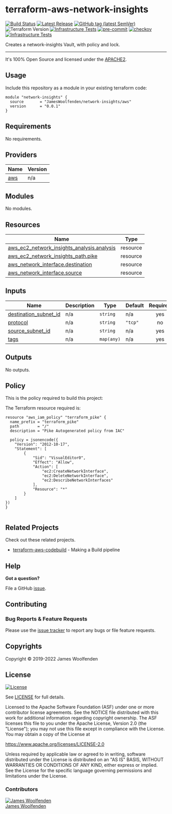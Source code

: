 # terraform-aws-network-insights

[![Build Status](https://github.com/JamesWoolfenden/terraform-aws-network-insights/workflows/Verify%20and%20Bump/badge.svg?branch=master)](https://github.com/JamesWoolfenden/terraform-aws-network-insights)
[![Latest Release](https://img.shields.io/github/release/JamesWoolfenden/terraform-aws-network-insights.svg)](https://github.com/JamesWoolfenden/terraform-aws-network-insights/releases/latest)
[![GitHub tag (latest SemVer)](https://img.shields.io/github/tag/JamesWoolfenden/terraform-aws-network-insights.svg?label=latest)](https://github.com/JamesWoolfenden/terraform-aws-network-insights/releases/latest)
![Terraform Version](https://img.shields.io/badge/tf-%3E%3D0.14.0-blue.svg)
[![Infrastructure Tests](https://www.bridgecrew.cloud/badges/github/JamesWoolfenden/terraform-aws-network-insights/cis_aws)](https://www.bridgecrew.cloud/link/badge?vcs=github&fullRepo=JamesWoolfenden%2Fterraform-aws-network-insights&benchmark=CIS+AWS+V1.2)
[![pre-commit](https://img.shields.io/badge/pre--commit-enabled-brightgreen?logo=pre-commit&logoColor=white)](https://github.com/pre-commit/pre-commit)
[![checkov](https://img.shields.io/badge/checkov-verified-brightgreen)](https://www.checkov.io/)
[![Infrastructure Tests](https://www.bridgecrew.cloud/badges/github/jameswoolfenden/terraform-aws-network-insights/general)](https://www.bridgecrew.cloud/link/badge?vcs=github&fullRepo=JamesWoolfenden%2Fterraform-aws-network-insights&benchmark=INFRASTRUCTURE+SECURITY)

Creates a network-insights Vault, with policy and lock.

---

It's 100% Open Source and licensed under the [APACHE2](LICENSE).

## Usage

Include this repository as a module in your existing terraform code:

```hcl
module "network-insights" {
  source       = "JamesWoolfenden/network-insights/aws"
  version      = "0.0.1"
}
```

<!-- BEGINNING OF PRE-COMMIT-TERRAFORM DOCS HOOK -->
## Requirements

No requirements.

## Providers

| Name | Version |
|------|---------|
| <a name="provider_aws"></a> [aws](#provider\_aws) | n/a |

## Modules

No modules.

## Resources

| Name | Type |
|------|------|
| [aws_ec2_network_insights_analysis.analysis](https://registry.terraform.io/providers/hashicorp/aws/latest/docs/resources/ec2_network_insights_analysis) | resource |
| [aws_ec2_network_insights_path.pike](https://registry.terraform.io/providers/hashicorp/aws/latest/docs/resources/ec2_network_insights_path) | resource |
| [aws_network_interface.destination](https://registry.terraform.io/providers/hashicorp/aws/latest/docs/resources/network_interface) | resource |
| [aws_network_interface.source](https://registry.terraform.io/providers/hashicorp/aws/latest/docs/resources/network_interface) | resource |

## Inputs

| Name | Description | Type | Default | Required |
|------|-------------|------|---------|:--------:|
| <a name="input_destination_subnet_id"></a> [destination\_subnet\_id](#input\_destination\_subnet\_id) | n/a | `string` | n/a | yes |
| <a name="input_protocol"></a> [protocol](#input\_protocol) | n/a | `string` | `"tcp"` | no |
| <a name="input_source_subnet_id"></a> [source\_subnet\_id](#input\_source\_subnet\_id) | n/a | `string` | n/a | yes |
| <a name="input_tags"></a> [tags](#input\_tags) | n/a | `map(any)` | n/a | yes |

## Outputs

No outputs.
<!-- END OF PRE-COMMIT-TERRAFORM DOCS HOOK -->

## Policy

This is the policy required to build this project:

<!-- BEGINNING OF PRE-COMMIT-PIKE DOCS HOOK -->
The Terraform resource required is:

```golang
resource "aws_iam_policy" "terraform_pike" {
  name_prefix = "terraform_pike"
  path        = "/"
  description = "Pike Autogenerated policy from IAC"

  policy = jsonencode({
    "Version": "2012-10-17",
    "Statement": [
        {
            "Sid": "VisualEditor0",
            "Effect": "Allow",
            "Action": [
                "ec2:CreateNetworkInterface",
                "ec2:DeleteNetworkInterface",
                "ec2:DescribeNetworkInterfaces"
            ],
            "Resource": "*"
        }
    ]
})
}


```
<!-- END OF PRE-COMMIT-PIKE DOCS HOOK -->

## Related Projects

Check out these related projects.

- [terraform-aws-codebuild](https://github.com/jameswoolfenden/terraform-aws-codebuild) - Making a Build pipeline

## Help

**Got a question?**

File a GitHub [issue](https://github.com/jameswoolfenden/terraform-aws-network-insights/issues).

## Contributing

### Bug Reports & Feature Requests

Please use the [issue tracker](https://github.com/jameswoolfenden/terraform-aws-network-insights/issues) to report any bugs or file feature requests.

## Copyrights

Copyright © 2019-2022 James Woolfenden

## License

[![License](https://img.shields.io/badge/License-Apache%202.0-blue.svg)](https://opensource.org/licenses/Apache-2.0)

See [LICENSE](LICENSE) for full details.

Licensed to the Apache Software Foundation (ASF) under one
or more contributor license agreements. See the NOTICE file
distributed with this work for additional information
regarding copyright ownership. The ASF licenses this file
to you under the Apache License, Version 2.0 (the
"License"); you may not use this file except in compliance
with the License. You may obtain a copy of the License at

<https://www.apache.org/licenses/LICENSE-2.0>

Unless required by applicable law or agreed to in writing,
software distributed under the License is distributed on an
"AS IS" BASIS, WITHOUT WARRANTIES OR CONDITIONS OF ANY
KIND, either express or implied. See the License for the
specific language governing permissions and limitations
under the License.

### Contributors

[![James Woolfenden][jameswoolfenden_avatar]][jameswoolfenden_homepage]<br/>[James Woolfenden][jameswoolfenden_homepage]

[jameswoolfenden_homepage]: https://github.com/jameswoolfenden
[jameswoolfenden_avatar]: https://github.com/jameswoolfenden.png?size=150
